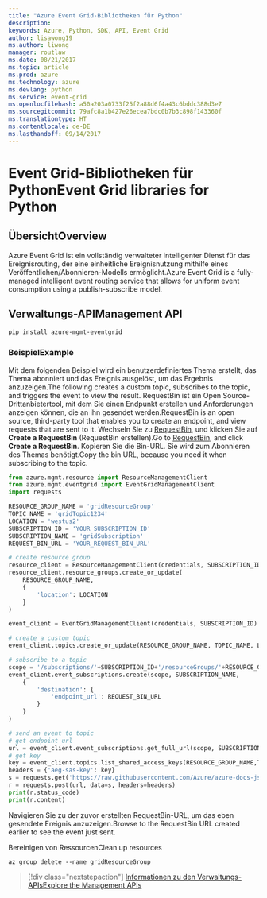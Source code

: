 ```yaml
---
title: "Azure Event Grid-Bibliotheken für Python"
description: 
keywords: Azure, Python, SDK, API, Event Grid
author: lisawong19
ms.author: liwong
manager: routlaw
ms.date: 08/21/2017
ms.topic: article
ms.prod: azure
ms.technology: azure
ms.devlang: python
ms.service: event-grid
ms.openlocfilehash: a50a203a0733f25f2a88d6f4a43c6bddc388d3e7
ms.sourcegitcommit: 79afc8a1b427e26ecea7bdc0b7b3c898f143360f
ms.translationtype: HT
ms.contentlocale: de-DE
ms.lasthandoff: 09/14/2017
---
```

# <a name="event-grid-libraries-for-python"></a><span data-ttu-id="ac5c1-103">Event Grid-Bibliotheken für Python</span><span class="sxs-lookup"><span data-stu-id="ac5c1-103">Event Grid libraries for Python</span></span>

## <a name="overview"></a><span data-ttu-id="ac5c1-104">Übersicht</span><span class="sxs-lookup"><span data-stu-id="ac5c1-104">Overview</span></span>
<span data-ttu-id="ac5c1-105">Azure Event Grid ist ein vollständig verwalteter intelligenter Dienst für das Ereignisrouting, der eine einheitliche Ereignisnutzung mithilfe eines Veröffentlichen/Abonnieren-Modells ermöglicht.</span><span class="sxs-lookup"><span data-stu-id="ac5c1-105">Azure Event Grid is a fully-managed intelligent event routing service that allows for uniform event consumption using a publish-subscribe model.</span></span>

## <a name="management-api"></a><span data-ttu-id="ac5c1-106">Verwaltungs-API</span><span class="sxs-lookup"><span data-stu-id="ac5c1-106">Management API</span></span>
```bash
pip install azure-mgmt-eventgrid
```

### <a name="example"></a><span data-ttu-id="ac5c1-107">Beispiel</span><span class="sxs-lookup"><span data-stu-id="ac5c1-107">Example</span></span>
<span data-ttu-id="ac5c1-108">Mit dem folgenden Beispiel wird ein benutzerdefiniertes Thema erstellt, das Thema abonniert und das Ereignis ausgelöst, um das Ergebnis anzuzeigen.</span><span class="sxs-lookup"><span data-stu-id="ac5c1-108">The following creates a custom topic, subscribes to the topic, and triggers the event to view the result.</span></span> <span data-ttu-id="ac5c1-109">RequestBin ist ein Open Source-Drittanbietertool, mit dem Sie einen Endpunkt erstellen und Anforderungen anzeigen können, die an ihn gesendet werden.</span><span class="sxs-lookup"><span data-stu-id="ac5c1-109">RequestBin is an open source, third-party tool that enables you to create an endpoint, and view requests that are sent to it.</span></span> <span data-ttu-id="ac5c1-110">Wechseln Sie zu [RequestBin](https://requestb.in/), und klicken Sie auf **Create a RequestBin** (RequestBin erstellen).</span><span class="sxs-lookup"><span data-stu-id="ac5c1-110">Go to [RequestBin](https://requestb.in/), and click **Create a RequestBin**.</span></span> <span data-ttu-id="ac5c1-111">Kopieren Sie die Bin-URL. Sie wird zum Abonnieren des Themas benötigt.</span><span class="sxs-lookup"><span data-stu-id="ac5c1-111">Copy the bin URL, because you need it when subscribing to the topic.</span></span>

```python
from azure.mgmt.resource import ResourceManagementClient
from azure.mgmt.eventgrid import EventGridManagementClient
import requests

RESOURCE_GROUP_NAME = 'gridResourceGroup'
TOPIC_NAME = 'gridTopic1234'
LOCATION = 'westus2'
SUBSCRIPTION_ID = 'YOUR_SUBSCRIPTION_ID'
SUBSCRIPTION_NAME = 'gridSubscription'
REQUEST_BIN_URL = 'YOUR_REQUEST_BIN_URL'

# create resource group
resource_client = ResourceManagementClient(credentials, SUBSCRIPTION_ID)
resource_client.resource_groups.create_or_update(
    RESOURCE_GROUP_NAME,
    {
        'location': LOCATION
    }
)

event_client = EventGridManagementClient(credentials, SUBSCRIPTION_ID)

# create a custom topic
event_client.topics.create_or_update(RESOURCE_GROUP_NAME, TOPIC_NAME, LOCATION)

# subscribe to a topic
scope = '/subscriptions/'+SUBSCRIPTION_ID+'/resourceGroups/'+RESOURCE_GROUP_NAME+'/providers/Microsoft.EventGrid/topics/'+TOPIC_NAME
event_client.event_subscriptions.create(scope, SUBSCRIPTION_NAME,
    {
        'destination': {
            'endpoint_url': REQUEST_BIN_URL
        }
    }
)

# send an event to topic
# get endpoint url
url = event_client.event_subscriptions.get_full_url(scope, SUBSCRIPTION_NAME).endpoint_url
# get key
key = event_client.topics.list_shared_access_keys(RESOURCE_GROUP_NAME,TOPIC_NAME).key1
headers = {'aeg-sas-key': key}
s = requests.get('https://raw.githubusercontent.com/Azure/azure-docs-json-samples/master/event-grid/customevent.json')
r = requests.post(url, data=s, headers=headers)
print(r.status_code)
print(r.content)
```
<span data-ttu-id="ac5c1-112">Navigieren Sie zu der zuvor erstellten RequestBin-URL, um das eben gesendete Ereignis anzuzeigen.</span><span class="sxs-lookup"><span data-stu-id="ac5c1-112">Browse to the RequestBin URL created earlier to see the event just sent.</span></span>

<span data-ttu-id="ac5c1-113">Bereinigen von Ressourcen</span><span class="sxs-lookup"><span data-stu-id="ac5c1-113">Clean up resources</span></span>
```azurecli-interactive
az group delete --name gridResourceGroup
```

> [!div class="nextstepaction"]
> [<span data-ttu-id="ac5c1-114">Informationen zu den Verwaltungs-APIs</span><span class="sxs-lookup"><span data-stu-id="ac5c1-114">Explore the Management APIs</span></span>](/python/api/overview/azure/eventgrid/managementlibrary)

